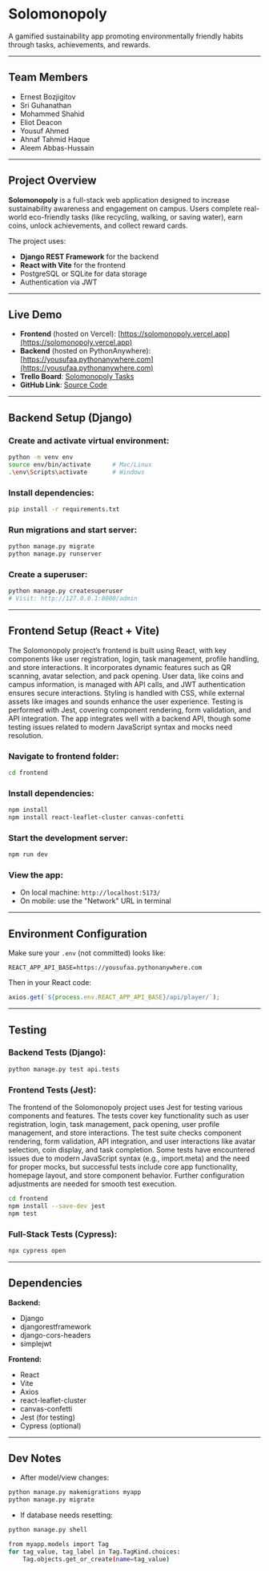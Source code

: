 
# Solomonopoly  
A gamified sustainability app promoting environmentally friendly habits through tasks, achievements, and rewards.

---

## Team Members

- Ernest Bozjigitov  
- Sri Guhanathan  
- Mohammed Shahid  
- Eliot Deacon  
- Yousuf Ahmed  
- Ahnaf Tahmid Haque  
- Aleem Abbas-Hussain  

---

## Project Overview

**Solomonopoly** is a full-stack web application designed to increase sustainability awareness and engagement on campus. Users complete real-world eco-friendly tasks (like recycling, walking, or saving water), earn coins, unlock achievements, and collect reward cards.  

The project uses:
- **Django REST Framework** for the backend
- **React with Vite** for the frontend
- PostgreSQL or SQLite for data storage
- Authentication via JWT

---

## Live Demo

- **Frontend** (hosted on Vercel): [https://solomonopoly.vercel.app](https://solomonopoly.vercel.app)  
- **Backend** (hosted on PythonAnywhere): [https://yousufaa.pythonanywhere.com](https://yousufaa.pythonanywhere.com)  
- **Trello Board**: [Solomonopoly Tasks](https://trello.com/b/M4YLqqFd/solomonopoly)
- **GitHub Link**: [Source Code](https://github.com/yousufaahmed/Solomonopoly)

---

## Backend Setup (Django)

### Create and activate virtual environment:
```bash
python -m venv env
source env/bin/activate      # Mac/Linux
.\env\Scripts\activate       # Windows
```

### Install dependencies:
```bash
pip install -r requirements.txt
```

### Run migrations and start server:
```bash
python manage.py migrate
python manage.py runserver
```

### Create a superuser:
```bash
python manage.py createsuperuser
# Visit: http://127.0.0.1:8000/admin
```

---

## Frontend Setup (React + Vite)

The Solomonopoly project’s frontend is built using React, with key components like user registration, login, task management, profile handling, and store interactions. It incorporates dynamic features such as QR scanning, avatar selection, and pack opening. User data, like coins and campus information, is managed with API calls, and JWT authentication ensures secure interactions. Styling is handled with CSS, while external assets like images and sounds enhance the user experience. Testing is performed with Jest, covering component rendering, form validation, and API integration. The app integrates well with a backend API, though some testing issues related to modern JavaScript syntax and mocks need resolution.

### Navigate to frontend folder:
```bash
cd frontend
```

### Install dependencies:
```bash
npm install
npm install react-leaflet-cluster canvas-confetti
```

### Start the development server:
```bash
npm run dev
```

### View the app:
- On local machine: `http://localhost:5173/`
- On mobile: use the "Network" URL in terminal

---

## Environment Configuration

Make sure your `.env` (not committed) looks like:
```env
REACT_APP_API_BASE=https://yousufaa.pythonanywhere.com
```

Then in your React code:
```js
axios.get(`${process.env.REACT_APP_API_BASE}/api/player/`);
```

---

## Testing

### Backend Tests (Django):
```bash
python manage.py test api.tests
```

### Frontend Tests (Jest):

The frontend of the Solomonopoly project uses Jest for testing various components and features. The tests cover key functionality such as user registration, login, task management, pack opening, user profile management, and store interactions. The test suite checks component rendering, form validation, API integration, and user interactions like avatar selection, coin display, and task completion. Some tests have encountered issues due to modern JavaScript syntax (e.g., import.meta) and the need for proper mocks, but successful tests include core app functionality, homepage layout, and store component behavior. Further configuration adjustments are needed for smooth test execution.

```bash
cd frontend
npm install --save-dev jest
npm test
```

### Full-Stack Tests (Cypress):
```bash
npx cypress open
```

---

## Dependencies

**Backend:**
- Django
- djangorestframework
- django-cors-headers
- simplejwt

**Frontend:**
- React
- Vite
- Axios
- react-leaflet-cluster
- canvas-confetti
- Jest (for testing)
- Cypress (optional)

---

## Dev Notes

- After model/view changes:
```bash
python manage.py makemigrations myapp
python manage.py migrate
```

- If database needs resetting:
```bash
python manage.py shell

from myapp.models import Tag
for tag_value, tag_label in Tag.TagKind.choices:
    Tag.objects.get_or_create(name=tag_value)
```
